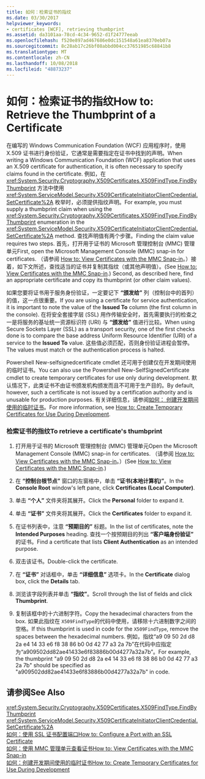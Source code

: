 ```yaml
---
title: 如何：检索证书的指纹
ms.date: 03/30/2017
helpviewer_keywords:
- certificates [WCF], retrieving thumbprint
ms.assetid: da3101aa-78cd-4c34-9652-d1f24777eeab
ms.openlocfilehash: f520e897ad467686e0dc151548a61ea8370eb07a
ms.sourcegitcommit: 8c28ab17c26bf08abbd004cc37651985c68841b8
ms.translationtype: MT
ms.contentlocale: zh-CN
ms.lasthandoff: 10/08/2018
ms.locfileid: "48873237"
---
```

# <a name="how-to-retrieve-the-thumbprint-of-a-certificate"></a><span data-ttu-id="a6b35-102">如何：检索证书的指纹</span><span class="sxs-lookup"><span data-stu-id="a6b35-102">How to: Retrieve the Thumbprint of a Certificate</span></span>
<span data-ttu-id="a6b35-103">在编写的 Windows Communication Foundation (WCF) 应用程序时，使用 X.509 证书进行身份验证，它通常是需要指定在证书中找到的声明。</span><span class="sxs-lookup"><span data-stu-id="a6b35-103">When writing a Windows Communication Foundation (WCF) application that uses an X.509 certificate for authentication, it is often necessary to specify claims found in the certificate.</span></span> <span data-ttu-id="a6b35-104">例如，在 <xref:System.Security.Cryptography.X509Certificates.X509FindType.FindByThumbprint> 方法中使用 <xref:System.ServiceModel.Security.X509CertificateInitiatorClientCredential.SetCertificate%2A> 枚举时，必须提供指纹声明。</span><span class="sxs-lookup"><span data-stu-id="a6b35-104">For example, you must supply a thumbprint claim when using the <xref:System.Security.Cryptography.X509Certificates.X509FindType.FindByThumbprint> enumeration in the <xref:System.ServiceModel.Security.X509CertificateInitiatorClientCredential.SetCertificate%2A> method.</span></span> <span data-ttu-id="a6b35-105">查找声明值有两个步骤。</span><span class="sxs-lookup"><span data-stu-id="a6b35-105">Finding the claim value requires two steps.</span></span> <span data-ttu-id="a6b35-106">首先，打开用于证书的 Microsoft 管理控制台 (MMC) 管理单元</span><span class="sxs-lookup"><span data-stu-id="a6b35-106">First, open the Microsoft Management Console (MMC) snap-in for certificates.</span></span> <span data-ttu-id="a6b35-107">（请参阅 [How to: View Certificates with the MMC Snap-in](../../../../docs/framework/wcf/feature-details/how-to-view-certificates-with-the-mmc-snap-in.md)。）接着，如下文所述，查找适当的证书并复制其指纹（或其他声明值）。</span><span class="sxs-lookup"><span data-stu-id="a6b35-107">(See [How to: View Certificates with the MMC Snap-in](../../../../docs/framework/wcf/feature-details/how-to-view-certificates-with-the-mmc-snap-in.md).) Second, as described here, find an appropriate certificate and copy its thumbprint (or other claim values).</span></span>  
  
 <span data-ttu-id="a6b35-108">如果您要将证书用于服务身份验证，一定要记下 **“颁发给”** 列（控制台中的首列）的值，这一点很重要。</span><span class="sxs-lookup"><span data-stu-id="a6b35-108">If you are using a certificate for service authentication, it is important to note the value of the **Issued To** column (the first column in the console).</span></span> <span data-ttu-id="a6b35-109">在将安全套接字层 (SSL) 用作传输安全时，首先需要执行的检查之一是将服务的基址统一资源标识符 (URI) 与 **“颁发给”** 值进行比较。</span><span class="sxs-lookup"><span data-stu-id="a6b35-109">When using Secure Sockets Layer (SSL) as a transport security, one of the first checks done is to compare the base address Uniform Resource Identifier (URI) of a service to the **Issued To** value.</span></span> <span data-ttu-id="a6b35-110">这些值必须匹配，否则身份验证进程会暂停。</span><span class="sxs-lookup"><span data-stu-id="a6b35-110">The values must match or the authentication process is halted.</span></span>  
  
 <span data-ttu-id="a6b35-111">Powershell New-selfsignedcertificate cmdlet 还可用于创建仅在开发期间使用的临时证书。</span><span class="sxs-lookup"><span data-stu-id="a6b35-111">You can also use the Powershell New-SelfSignedCertificate cmdlet to create temporary certificates for use only during development.</span></span> <span data-ttu-id="a6b35-112">默认情况下，此类证书不由证书颁发机构颁发而且不可用于生产目的。</span><span class="sxs-lookup"><span data-stu-id="a6b35-112">By default, however, such a certificate is not issued by a certification authority and is unusable for production purposes.</span></span> <span data-ttu-id="a6b35-113">有关详细信息，请参阅[如何： 创建开发期间使用的临时证书](../../../../docs/framework/wcf/feature-details/how-to-create-temporary-certificates-for-use-during-development.md)。</span><span class="sxs-lookup"><span data-stu-id="a6b35-113">For more information, see [How to: Create Temporary Certificates for Use During Development](../../../../docs/framework/wcf/feature-details/how-to-create-temporary-certificates-for-use-during-development.md).</span></span>  
  
### <a name="to-retrieve-a-certificates-thumbprint"></a><span data-ttu-id="a6b35-114">检索证书的指纹</span><span class="sxs-lookup"><span data-stu-id="a6b35-114">To retrieve a certificate's thumbprint</span></span>  
  
1.  <span data-ttu-id="a6b35-115">打开用于证书的 Microsoft 管理控制台 (MMC) 管理单元</span><span class="sxs-lookup"><span data-stu-id="a6b35-115">Open the Microsoft Management Console (MMC) snap-in for certificates.</span></span> <span data-ttu-id="a6b35-116">（请参阅 [How to: View Certificates with the MMC Snap-in](../../../../docs/framework/wcf/feature-details/how-to-view-certificates-with-the-mmc-snap-in.md)。）</span><span class="sxs-lookup"><span data-stu-id="a6b35-116">(See [How to: View Certificates with the MMC Snap-in](../../../../docs/framework/wcf/feature-details/how-to-view-certificates-with-the-mmc-snap-in.md).)</span></span>  
  
2.  <span data-ttu-id="a6b35-117">在 **“控制台根节点”** 窗口的左窗格中，单击 **“证书(本地计算机)”**。</span><span class="sxs-lookup"><span data-stu-id="a6b35-117">In the **Console Root** window's left pane, click **Certificates (Local Computer)**.</span></span>  
  
3.  <span data-ttu-id="a6b35-118">单击 **“个人”** 文件夹将其展开。</span><span class="sxs-lookup"><span data-stu-id="a6b35-118">Click the **Personal** folder to expand it.</span></span>  
  
4.  <span data-ttu-id="a6b35-119">单击 **“证书”** 文件夹将其展开。</span><span class="sxs-lookup"><span data-stu-id="a6b35-119">Click the **Certificates** folder to expand it.</span></span>  
  
5.  <span data-ttu-id="a6b35-120">在证书列表中，注意 **“预期目的”** 标题。</span><span class="sxs-lookup"><span data-stu-id="a6b35-120">In the list of certificates, note the **Intended Purposes** heading.</span></span> <span data-ttu-id="a6b35-121">查找一个按预期目的列出 **“客户端身份验证”** 的证书。</span><span class="sxs-lookup"><span data-stu-id="a6b35-121">Find a certificate that lists **Client Authentication** as an intended purpose.</span></span>  
  
6.  <span data-ttu-id="a6b35-122">双击该证书。</span><span class="sxs-lookup"><span data-stu-id="a6b35-122">Double-click the certificate.</span></span>  
  
7.  <span data-ttu-id="a6b35-123">在 **“证书”** 对话框中，单击 **“详细信息”** 选项卡。</span><span class="sxs-lookup"><span data-stu-id="a6b35-123">In the **Certificate** dialog box, click the **Details** tab.</span></span>  
  
8.  <span data-ttu-id="a6b35-124">浏览该字段列表并单击 **“指纹”**。</span><span class="sxs-lookup"><span data-stu-id="a6b35-124">Scroll through the list of fields and click **Thumbprint**.</span></span>  
  
9. <span data-ttu-id="a6b35-125">复制该框中的十六进制字符。</span><span class="sxs-lookup"><span data-stu-id="a6b35-125">Copy the hexadecimal characters from the box.</span></span> <span data-ttu-id="a6b35-126">如果此指纹在 `X509FindType`的代码中使用，请移除十六进制数字之间的空格。</span><span class="sxs-lookup"><span data-stu-id="a6b35-126">If this thumbprint is used in code for the `X509FindType`, remove the spaces between the hexadecimal numbers.</span></span> <span data-ttu-id="a6b35-127">例如，指纹“a9 09 50 2d d8 2a e4 14 33 e6 f8 38 86 b0 0d 42 77 a3 2a 7b”在代码中应指定为“a909502dd82ae41433e6f83886b00d4277a32a7b”。</span><span class="sxs-lookup"><span data-stu-id="a6b35-127">For example, the thumbprint "a9 09 50 2d d8 2a e4 14 33 e6 f8 38 86 b0 0d 42 77 a3 2a 7b" should be specified as "a909502dd82ae41433e6f83886b00d4277a32a7b" in code.</span></span>  
  
## <a name="see-also"></a><span data-ttu-id="a6b35-128">请参阅</span><span class="sxs-lookup"><span data-stu-id="a6b35-128">See Also</span></span>  
 <xref:System.Security.Cryptography.X509Certificates.X509FindType.FindByThumbprint>  
 <xref:System.ServiceModel.Security.X509CertificateInitiatorClientCredential.SetCertificate%2A>  
 [<span data-ttu-id="a6b35-129">如何：使用 SSL 证书配置端口</span><span class="sxs-lookup"><span data-stu-id="a6b35-129">How to: Configure a Port with an SSL Certificate</span></span>](../../../../docs/framework/wcf/feature-details/how-to-configure-a-port-with-an-ssl-certificate.md)  
 [<span data-ttu-id="a6b35-130">如何：使用 MMC 管理单元查看证书</span><span class="sxs-lookup"><span data-stu-id="a6b35-130">How to: View Certificates with the MMC Snap-in</span></span>](../../../../docs/framework/wcf/feature-details/how-to-view-certificates-with-the-mmc-snap-in.md)  
 [<span data-ttu-id="a6b35-131">如何：创建开发期间使用的临时证书</span><span class="sxs-lookup"><span data-stu-id="a6b35-131">How to: Create Temporary Certificates for Use During Development</span></span>](../../../../docs/framework/wcf/feature-details/how-to-create-temporary-certificates-for-use-during-development.md)
